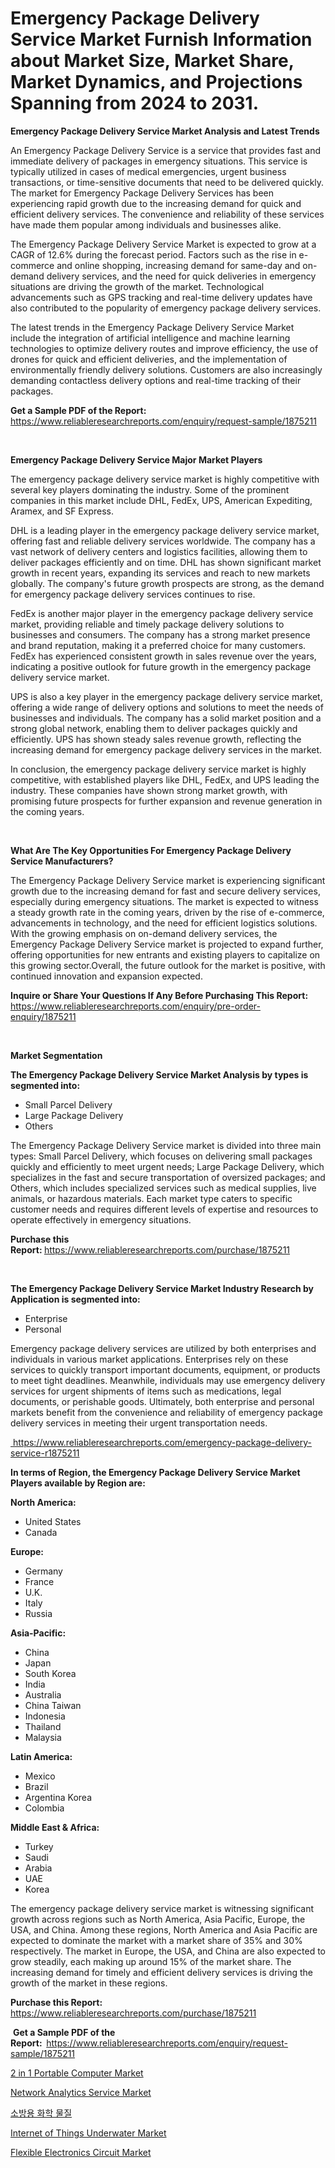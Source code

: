 <p><h1>Emergency Package Delivery Service Market Furnish Information about Market Size, Market Share, Market Dynamics, and Projections Spanning from 2024 to 2031.</h1></p><p><strong>Emergency Package Delivery Service Market Analysis and Latest Trends</strong></p>
<p><p>An Emergency Package Delivery Service is a service that provides fast and immediate delivery of packages in emergency situations. This service is typically utilized in cases of medical emergencies, urgent business transactions, or time-sensitive documents that need to be delivered quickly. The market for Emergency Package Delivery Services has been experiencing rapid growth due to the increasing demand for quick and efficient delivery services. The convenience and reliability of these services have made them popular among individuals and businesses alike.</p><p>The Emergency Package Delivery Service Market is expected to grow at a CAGR of 12.6% during the forecast period. Factors such as the rise in e-commerce and online shopping, increasing demand for same-day and on-demand delivery services, and the need for quick deliveries in emergency situations are driving the growth of the market. Technological advancements such as GPS tracking and real-time delivery updates have also contributed to the popularity of emergency package delivery services.</p><p>The latest trends in the Emergency Package Delivery Service Market include the integration of artificial intelligence and machine learning technologies to optimize delivery routes and improve efficiency, the use of drones for quick and efficient deliveries, and the implementation of environmentally friendly delivery solutions. Customers are also increasingly demanding contactless delivery options and real-time tracking of their packages.</p></p>
<p><strong>Get a Sample PDF of the Report:&nbsp;</strong> <a href="https://www.reliableresearchreports.com/enquiry/request-sample/1875211">https://www.reliableresearchreports.com/enquiry/request-sample/1875211</a></p>
<p>&nbsp;</p>
<p><strong>Emergency Package Delivery Service Major Market Players</strong></p>
<p><p>The emergency package delivery service market is highly competitive with several key players dominating the industry. Some of the prominent companies in this market include DHL, FedEx, UPS, American Expediting, Aramex, and SF Express.</p><p>DHL is a leading player in the emergency package delivery service market, offering fast and reliable delivery services worldwide. The company has a vast network of delivery centers and logistics facilities, allowing them to deliver packages efficiently and on time. DHL has shown significant market growth in recent years, expanding its services and reach to new markets globally. The company's future growth prospects are strong, as the demand for emergency package delivery services continues to rise.</p><p>FedEx is another major player in the emergency package delivery service market, providing reliable and timely package delivery solutions to businesses and consumers. The company has a strong market presence and brand reputation, making it a preferred choice for many customers. FedEx has experienced consistent growth in sales revenue over the years, indicating a positive outlook for future growth in the emergency package delivery service market.</p><p>UPS is also a key player in the emergency package delivery service market, offering a wide range of delivery options and solutions to meet the needs of businesses and individuals. The company has a solid market position and a strong global network, enabling them to deliver packages quickly and efficiently. UPS has shown steady sales revenue growth, reflecting the increasing demand for emergency package delivery services in the market.</p><p>In conclusion, the emergency package delivery service market is highly competitive, with established players like DHL, FedEx, and UPS leading the industry. These companies have shown strong market growth, with promising future prospects for further expansion and revenue generation in the coming years.</p></p>
<p>&nbsp;</p>
<p><strong>What Are The Key Opportunities For Emergency Package Delivery Service Manufacturers?</strong></p>
<p><p>The Emergency Package Delivery Service market is experiencing significant growth due to the increasing demand for fast and secure delivery services, especially during emergency situations. The market is expected to witness a steady growth rate in the coming years, driven by the rise of e-commerce, advancements in technology, and the need for efficient logistics solutions. With the growing emphasis on on-demand delivery services, the Emergency Package Delivery Service market is projected to expand further, offering opportunities for new entrants and existing players to capitalize on this growing sector.Overall, the future outlook for the market is positive, with continued innovation and expansion expected.</p></p>
<p><strong>Inquire or Share Your Questions If Any Before Purchasing This Report:</strong> <a href="https://www.reliableresearchreports.com/enquiry/pre-order-enquiry/1875211">https://www.reliableresearchreports.com/enquiry/pre-order-enquiry/1875211</a></p>
<p>&nbsp;</p>
<p><strong>Market Segmentation</strong></p>
<p><strong>The Emergency Package Delivery Service Market Analysis by types is segmented into:</strong></p>
<p><ul><li>Small Parcel Delivery</li><li>Large Package Delivery</li><li>Others</li></ul></p>
<p><p>The Emergency Package Delivery Service market is divided into three main types: Small Parcel Delivery, which focuses on delivering small packages quickly and efficiently to meet urgent needs; Large Package Delivery, which specializes in the fast and secure transportation of oversized packages; and Others, which includes specialized services such as medical supplies, live animals, or hazardous materials. Each market type caters to specific customer needs and requires different levels of expertise and resources to operate effectively in emergency situations.</p></p>
<p><strong>Purchase this Report:&nbsp;</strong><a href="https://www.reliableresearchreports.com/purchase/1875211">https://www.reliableresearchreports.com/purchase/1875211</a></p>
<p>&nbsp;</p>
<p><strong>The Emergency Package Delivery Service Market Industry Research by Application is segmented into:</strong></p>
<p><ul><li>Enterprise</li><li>Personal</li></ul></p>
<p><p>Emergency package delivery services are utilized by both enterprises and individuals in various market applications. Enterprises rely on these services to quickly transport important documents, equipment, or products to meet tight deadlines. Meanwhile, individuals may use emergency delivery services for urgent shipments of items such as medications, legal documents, or perishable goods. Ultimately, both enterprise and personal markets benefit from the convenience and reliability of emergency package delivery services in meeting their urgent transportation needs.</p></p>
<p><a href="https://www.reliableresearchreports.com/emergency-package-delivery-service-r1875211">&nbsp;https://www.reliableresearchreports.com/emergency-package-delivery-service-r1875211</a></p>
<p><strong>In terms of Region, the Emergency Package Delivery Service Market Players available by Region are:</strong></p>
<p>
    <p> <strong> North America: </strong>
        <ul>
            <li>United States</li>
            <li>Canada</li>
        </ul>
        </p> 
    <p> <strong> Europe: </strong>
        <ul>
            <li>Germany</li>
            <li>France</li>
            <li>U.K.</li>
            <li>Italy</li>
            <li>Russia</li>
        </ul>
        </p> 
    <p> <strong> Asia-Pacific: </strong>
        <ul>
            <li>China</li>
            <li>Japan</li>
            <li>South Korea</li>
            <li>India</li>
            <li>Australia</li>
            <li>China Taiwan</li>
            <li>Indonesia</li>
            <li>Thailand</li>
            <li>Malaysia</li>
        </ul>
        </p> 
    <p> <strong> Latin America: </strong>
        <ul>
            <li>Mexico</li>
            <li>Brazil</li>
            <li>Argentina Korea</li>
            <li>Colombia</li>
        </ul>
        </p> 
    <p> <strong> Middle East & Africa: </strong>
        <ul>
            <li>Turkey</li>
            <li>Saudi</li>
            <li>Arabia</li>
            <li>UAE</li>
            <li>Korea</li>
        </ul>
    </p>
    </p>
<p><p>The emergency package delivery service market is witnessing significant growth across regions such as North America, Asia Pacific, Europe, the USA, and China. Among these regions, North America and Asia Pacific are expected to dominate the market with a market share of 35% and 30% respectively. The market in Europe, the USA, and China are also expected to grow steadily, each making up around 15% of the market share. The increasing demand for timely and efficient delivery services is driving the growth of the market in these regions.</p></p>
<p><strong>Purchase this Report: </strong><a href="https://www.reliableresearchreports.com/purchase/1875211">https://www.reliableresearchreports.com/purchase/1875211</a></p>
<p>&nbsp;<strong>Get a Sample PDF of the Report:&nbsp;&nbsp;</strong><a href="https://www.reliableresearchreports.com/enquiry/request-sample/1875211">https://www.reliableresearchreports.com/enquiry/request-sample/1875211</a></p>
<p><strong></strong></p>
<p><p><a href="https://www.linkedin.com/pulse/2-1-portable-computer-market-centers-aspects-growth-share-5b7ef">2 in 1 Portable Computer Market</a></p><p><a href="https://github.com/peachesmcdowel1/Market-Research-Report-List-2/blob/main/network-analytics-service-market.md">Network Analytics Service Market</a></p><p><a href="https://github.com/garnett961902/Market-Research-Report-List-1/blob/main/337004461750.md">소방용 화학 물질</a></p><p><a href="https://github.com/redneck06/Market-Research-Report-List-3/blob/main/internet-of-things-underwater-market.md">Internet of Things Underwater Market</a></p><p><a href="https://www.linkedin.com/pulse/flexible-electronics-circuit-market-insights-players-forecast-p3sff">Flexible Electronics Circuit Market</a></p></p>